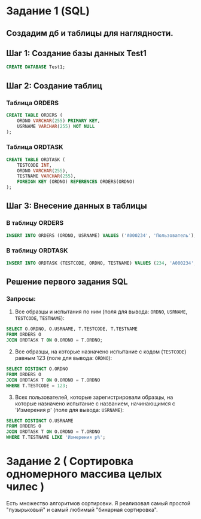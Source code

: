 # Задание 1 (SQL)
## Создадим дб и таблицы для наглядности.

## Шаг 1: Создание базы данных Test1

```sql
CREATE DATABASE Test1;
```

## Шаг 2: Создание таблиц

### Таблица ORDERS

```sql
CREATE TABLE ORDERS (
    ORDNO VARCHAR(255) PRIMARY KEY,
    USRNAME VARCHAR(255) NOT NULL
);
```

### Таблица ORDTASK

```sql
CREATE TABLE ORDTASK (
    TESTCODE INT,
    ORDNO VARCHAR(255),
    TESTNAME VARCHAR(255),
    FOREIGN KEY (ORDNO) REFERENCES ORDERS(ORDNO)
);
```

## Шаг 3: Внесение данных в таблицы

### В таблицу ORDERS

```sql
INSERT INTO ORDERS (ORDNO, USRNAME) VALUES ('A000234', 'Пользователь');
```

### В таблицу ORDTASK

```sql
INSERT INTO ORDTASK (TESTCODE, ORDNO, TESTNAME) VALUES (234, 'A000234', 'Какой-то тест');
```

## Решение первого задания SQL

### Запросы:

1. Все образцы и испытания по ним (поля для вывода: `ORDNO`, `USRNAME`, `TESTCODE`, `TESTNAME`):

```sql
SELECT O.ORDNO, O.USRNAME, T.TESTCODE, T.TESTNAME
FROM ORDERS O
JOIN ORDTASK T ON O.ORDNO = T.ORDNO;
```

2. Все образцы, на которые назначено испытание с кодом (`TESTCODE`) равным 123 (поле для вывода: `ORDNO`):

```sql
SELECT DISTINCT O.ORDNO
FROM ORDERS O
JOIN ORDTASK T ON O.ORDNO = T.ORDNO
WHERE T.TESTCODE = 123;
```

3. Всех пользователей, которые зарегистрировали образцы, на которые назначено испытание с названием, начинающимся с 'Измерения р' (поле для вывода: `USRNAME`):

```sql
SELECT DISTINCT O.USRNAME
FROM ORDERS O
JOIN ORDTASK T ON O.ORDNO = T.ORDNO
WHERE T.TESTNAME LIKE 'Измерения р%';
```

# Задание 2 ( Сортировка одномерного массива целых чилес )

Есть множество алгоритмов сортировки. Я реализовал самый простой "пузырьковый" и самый любимый "бинарная сортировка".
